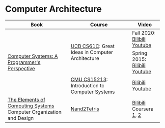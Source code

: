 <link href="https://cdn.jsdelivr.net/npm/bootstrap@5.2.3/dist/css/bootstrap.min.css" rel="stylesheet" integrity="sha384-rbsA2VBKQhggwzxH7pPCaAqO46MgnOM80zW1RWuH61DGLwZJEdK2Kadq2F9CUG65" crossorigin="anonymous">
<link href="../static/styles.css" rel="stylesheet">
<h1 id="architecture">Computer Architecture</h1>
<table class="table table-hover">
    <thead class="table-primary">
        <tr>
            <th>Book</th>
            <th>Course</th>
            <th>Video</th>
        </tr>
    </thead>
    <tbody class="table-group-divider">
        <tr>
            <td rowspan="3">
                <a href="http://csapp.cs.cmu.edu/" target="_blank" class=""recommend>Computer Systems: A Programmer's Perspective</a>
            </td>
            <td rowspan="2">
                <a href="https://cs61c.org/" target="_blank" class="recommend">UCB CS61C</a>: Great Ideas in Computer Architecture
            </td>
            <td>
                Fall 2020: <br>
                <a href="https://www.bilibili.com/video/BV17b42177VG/?share_source=copy_web&vd_source=bf4fe3323c05e39053acae4ea726b03a" target="_blank">Bilibili</a><br>
                <a href="https://www.youtube.com/playlist?list=PL0j-r-omG7i0-mnsxN5T4UcVS1Di0isqf" target="_blank">Youtube</a>
            </td>
        </tr>
        <tr>
            <td>
                Spring 2015: <br>
                <a href="https://www.bilibili.com/video/BV1it411p7U5/?share_source=copy_web&vd_source=bf4fe3323c05e39053acae4ea726b03a" target="_blank">Bilibili</a><br>
                <a href="https://youtube.com/playlist?list=PLhMnuBfGeCDM8pXLpqib90mDFJI-e1lpk&si=2QjnzNFUcVgq5aj3" target="_blank">Youtube</a>
            </td>
        </tr>
        <tr>
            <td>
                <a href="http://www.cs.cmu.edu/~213/" target="_blank" class="recommend">CMU CS15213</a>: Introduction to Computer Systems
            </td>
            <td>
                <a href="https://www.bilibili.com/video/BV1iW411d7hd/?share_source=copy_web&vd_source=bf4fe3323c05e39053acae4ea726b03a" target="_blank">Bilibili</a>
                <a href="https://youtube.com/playlist?list=PLcQU3vbfgCc9sVAiHf5761UUApjZ3ZD3x&si=QZ0yJxXE3pDjspnu" target="_blank">Youtube</a>
            </td>
        </tr>
        <tr>
            <td>
                <a href="https://www.nand2tetris.org/" target="_blank">The Elements of Computing Systems</a><br>
                Computer Organization and Design
            </td>
            <td>
                <a href="www.nand2tetris.org/" target="_blank" class="recommend">Nand2Tetris</a>
            </td>
            <td>
                <a href="https://www.bilibili.com/video/BV1KJ411s7QJ/?share_source=copy_web&vd_source=bf4fe3323c05e39053acae4ea726b03a" target="_blank">Bilibili</a><br>
                Coursera 
                <a href="https://www.coursera.org/learn/build-a-computer" target="_blank">1</a>, 
                <a href="https://www.coursera.org/learn/nand2tetris2" target="_blank">2</a>
            </td>
        </tr>
    </tbody>
</table>